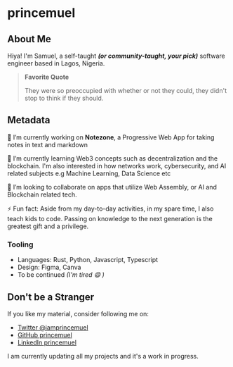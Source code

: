 # princemuel

## About Me

Hiya! I'm Samuel, a self-taught _**(or community-taught, your pick)**_ software engineer based in Lagos, Nigeria.

> **Favorite Quote**
>
> They were so preoccupied with whether or not they could, they didn't stop to think if they should.

<!--
Here are some ideas to get you started:

- 🔭 I’m currently working on ...
- 🌱 I’m currently learning ...
- 👯 I’m looking to collaborate on ...
- 🤔 I’m looking for help with ...
- 💬 Ask me about ...
- 📫 How to reach me: ...
- 😄 Pronouns: ...
- ⚡ Fun fact: ...
-->

## Metadata

🔭 I’m currently working on **Notezone**, a Progressive Web App for taking notes in text and markdown

🌱 I’m currently learning Web3 concepts such as decentralization and the blockchain. I'm also interested in how networks work, cybersecurity, and AI related subjects e.g Machine Learning, Data Science etc

👯 I’m looking to collaborate on apps that utilize Web Assembly, or AI and Blockchain related tech.

⚡ Fun fact: Aside from my day-to-day activities, in my spare time, I also teach kids to code.
Passing on knowledge to the next generation is the greatest gift and a privilege.

### Tooling

- Languages: Rust, Python, Javascript, Typescript
- Design: Figma, Canva
- To be continued _(I'm tired 😄 )_

## Don't be a Stranger

If you like my material, consider following me on:

- [Twitter @iamprincemuel](https://twitter.com/iamprincemuel)
- [GitHub princemuel](https://github.com/princemuel)
- [LinkedIn princemuel](https://linkedin.com/in/princemuel)

I am currently updating all my projects and it's a work in progress.

<!-- ## Blog Posts -->

<!-- BLOG-POST-LIST:START -->

<!-- BLOG-POST-LIST:END -->
